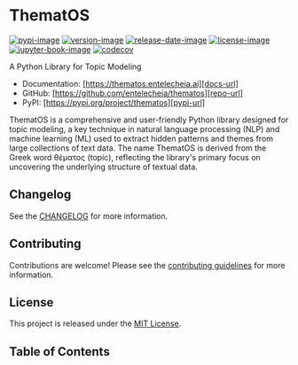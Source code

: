 # ThematOS

[![pypi-image]][pypi-url]
[![version-image]][release-url]
[![release-date-image]][release-url]
[![license-image]][license-url]
[![jupyter-book-image]][docs-url]
[![codecov][codecov-image]][codecov-url]

<!-- Links: -->
[hyperfast python template]: https://github.com/entelecheia/hyperfast-python-template

[codecov-image]: https://codecov.io/gh/entelecheia/thematos/branch/main/graph/badge.svg?token=JP5P7C8ZOO
[codecov-url]: https://codecov.io/gh/entelecheia/thematos
[pypi-image]: https://img.shields.io/pypi/v/thematos
[license-image]: https://img.shields.io/github/license/entelecheia/thematos
[license-url]: https://github.com/entelecheia/thematos/blob/main/LICENSE
[version-image]: https://img.shields.io/github/v/release/entelecheia/thematos?sort=semver
[release-date-image]: https://img.shields.io/github/release-date/entelecheia/thematos
[release-url]: https://github.com/entelecheia/thematos/releases
[jupyter-book-image]: https://jupyterbook.org/en/stable/_images/badge.svg

[repo-url]: https://github.com/entelecheia/thematos
[pypi-url]: https://pypi.org/project/thematos
[docs-url]: https://thematos.entelecheia.ai
[changelog]: https://github.com/entelecheia/thematos/blob/main/CHANGELOG.md
[contributing guidelines]: https://github.com/entelecheia/thematos/blob/main/CONTRIBUTING.md
<!-- Links: -->

A Python Library for Topic Modeling

- Documentation: [https://thematos.entelecheia.ai][docs-url]
- GitHub: [https://github.com/entelecheia/thematos][repo-url]
- PyPI: [https://pypi.org/project/thematos][pypi-url]

ThematOS is a comprehensive and user-friendly Python library designed for topic modeling, a key technique in natural language processing (NLP) and machine learning (ML) used to extract hidden patterns and themes from large collections of text data. The name ThematOS is derived from the Greek word θέματος (topic), reflecting the library's primary focus on uncovering the underlying structure of textual data.

## Changelog

See the [CHANGELOG] for more information.

## Contributing

Contributions are welcome! Please see the [contributing guidelines] for more information.

## License

This project is released under the [MIT License][license-url].

## Table of Contents

```{tableofcontents}
```
